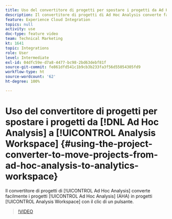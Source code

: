 ```yaml
---
title: Uso del convertitore di progetti per spostare i progetti da Ad Hoc Analysis ad Analytics Workspace
description: Il convertitore di progetti di Ad Hoc Analysis converte facilmente i progetti Ad Hoc Analysis (AHA) in progetti Analysis Workspace con un clic.
feature: Experience Cloud Integration
topics: null
activity: use
doc-type: feature video
team: Technical Marketing
kt: 1641
topic: Integrations
role: User
level: Intermediate
exl-id: 04dfc59e-d7a8-4477-bc98-2bd63debf81f
source-git-commit: fe861dfd541c1b9cb3b233fa3f56d55054305fd9
workflow-type: ht
source-wordcount: '62'
ht-degree: 100%

---
```


# Uso del convertitore di progetti per spostare i progetti da [!DNL Ad Hoc Analysis] a [!UICONTROL Analysis Workspace] {#using-the-project-converter-to-move-projects-from-ad-hoc-analysis-to-analytics-workspace}

Il convertitore di progetti di [!UICONTROL Ad Hoc Analysis] converte facilmente i progetti [!UICONTROL Ad Hoc Analysis] (AHA) in progetti [!UICONTROL Analysis Workspace] con il clic di un pulsante.

>[!VIDEO](https://video.tv.adobe.com/v/23118/?quality=12)

